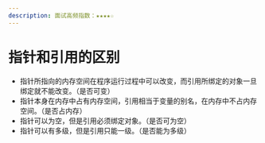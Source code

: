 ```yaml
---
description: 面试高频指数：★★★★☆
---
```


# 指针和引用的区别

* 指针所指向的内存空间在程序运行过程中可以改变，而引用所绑定的对象一旦绑定就不能改变。（是否可变） 
* 指针本身在内存中占有内存空间，引用相当于变量的别名，在内存中不占内存空间。（是否占内存） 
* 指针可以为空，但是引用必须绑定对象。（是否可为空） 
* 指针可以有多级，但是引用只能一级。（是否能为多级）




